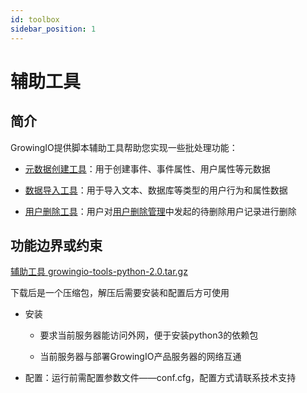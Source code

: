 ```yaml
---
id: toolbox
sidebar_position: 1
---
```


# 辅助工具

## 简介[](#jian-jie)

GrowingIO提供脚本辅助工具帮助您实现一些批处理功能：‌

* ​[元数据创建工具](/docs/developer-manual/toolbox/metadata-creator)：用于创建事件、事件属性、用户属性等元数据
    
* ​[数据导入工具](/docs/developer-manual/toolbox/dataimporter/data-importer)：用于导入文本、数据库等类型的用户行为和属性数据
    
* ​[用户删除工具](/docs/developer-manual/toolbox/user-delete-tool)：用户对[用户删除管理](/docs/product-manual/customer-data-platform/data-integration/user-del-management)中发起的待删除用户记录进行删除
    

## 功能边界或约束[](#gong-neng-bian-jie-huo-yue-shu)

[辅助工具 growingio-tools-python-2.0.tar.gz](https://docs.growingio.com/.gitbook/assets/-M2qbZInaXgdm8kkNosp-MkVre90RrVHoeQ1PucH-MkVtL9rrDUvAg3av8ndgrowingio-tools-python-2.0.tar.gz)

下载后是一个压缩包，解压后需要安装和配置后方可使用

* 安装
    
    * 要求当前服务器能访问外网，便于安装python3的依赖包
        
    * 当前服务器与部署GrowingIO产品服务器的网络互通
        
* 配置：运行前需配置参数文件——conf.cfg，配置方式请联系技术支持
